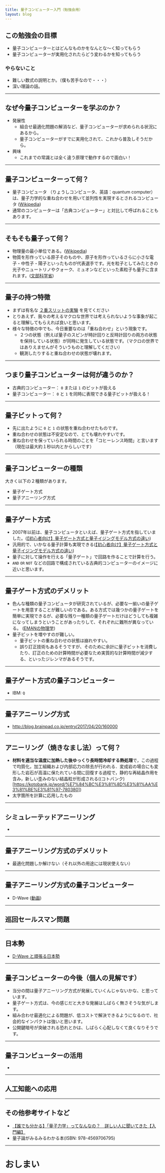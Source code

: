 ```yaml
---
title: 量子コンピューター入門（勉強会用）
layout: blog 
---
```


## この勉強会の目標

- 量子コンピューターとはどんなものかをなんとな～く知ってもらう
- 量子コンピューターが実用化されたらどう変わるかを知ってもらう

### やらないこと

- 難しい数式の説明とか。（僕も苦手なので・・・）
- 深い理論の話。

---

## なぜ今量子コンピューターを学ぶのか？

- 発展性
    - 組合せ最適化問題の解消など、量子コンピューターが求められる状況にあるから。
    - 量子コンピューターがすでに実用化されて、これから普及しそうだから。
- 興味
    - これまでの常識とは全く違う原理で動作するので面白い！

---

## 量子コンピューターって何？

- 量子コンピュータ （りょうしコンピュータ、英語：quantum computer） は、量子力学的な重ね合わせを用いて並列性を実現するとされるコンピュータ ([Wikipedia](https://ja.wikipedia.org/wiki/%E9%87%8F%E5%AD%90%E8%AB%96))
- 通常のコンピューターは「古典コンピューター」と対比して呼ばれることもあります。

---

## そもそも量子って何？

- 物理量の最小単位である。([Wikipedia](https://ja.wikipedia.org/wiki/%E9%87%8F%E5%AD%90))
- 物質を形作っている原子そのものや、原子を形作っているさらに小さな電子・中性子・陽子といったものが代表選手です。光を粒子としてみたときの光子やニュートリノやクォーク、ミュオンなどといった素粒子も量子に含まれます。([文部科学省](http://www.mext.go.jp/a_menu/shinkou/ryoushi/detail/1316005.htm))

---

## 量子の持つ特徴

- まずは有名な [２重スリットの実験](https://youtu.be/vnJre6NzlOQ) を見てください
- とりあえず、我々の考えるマクロな世界では考えられないような事象が起こると理解してもらえれば良いと思います。
- 様々な特徴の中でも、今日重要なのは「重ね合わせ」という現象です。
    - ２つの状態（例えば量子のスピンが時計回りと反時計回りの両方の状態を保持している状態）が同時に発生している状態です。（マクロの世界ではありえませんがそういうものと理解してください）
    - 観測したりすると重ね合わせの状態が壊れます。


---

## つまり量子コンピューターは何が違うのか？

- 古典的コンピューター： `0` または `1` のビットが扱える
- 量子コンピューター： `0` と `1` を同時に表現できる量子ビットが扱える！

---

## 量子ビットって何？

- 先に出たように `0` と `1` の状態を重ね合わせたものです。
- 重ね合わせの状態は不安定なので、とても壊れやすいです。
- 重ね合わせを保っていられる時間のことを「コヒーレンス時間」と言います（現在は最大約１秒以内とからしいです）

---

## 量子コンピューターの種類

大きく以下の２種類があります。

- 量子ゲート方式
- 量子アニーリング方式

---

## 量子ゲート方式

- 2007年以前は、量子コンピュータといえば、量子ゲート方式を指していました。([【初心者向け】量子ゲート方式と量子イジングモデル方式の違い](https://qiita.com/gyu-don/items/9e175b6f93f4fb6a5064#%E9%87%8F%E5%AD%90%E3%82%B2%E3%83%BC%E3%83%88%E6%96%B9%E5%BC%8F))
- 汎用的で、いかなる量子計算も実現できる([【初心者向け】量子ゲート方式と量子イジングモデル方式の違い](https://qiita.com/gyu-don/items/9e175b6f93f4fb6a5064#%E9%87%8F%E5%AD%90%E3%82%B2%E3%83%BC%E3%83%88%E6%96%B9%E5%BC%8F-1))
- 量子に対して操作を行える「量子ゲート」で回路を作ることで計算を行う。
- `AND` `OR` `NOT` などの回路で構成されている古典的コンピューターのイメージに近いと思います。

---

## 量子ゲート方式のデメリット

- 色んな種類の量子コンピュータが研究されているが、必要な一揃いの量子ゲートを用意することが難しいのである。ある方式では幾つかの量子ゲートを簡単に実現できるが、必要な残り一種類の量子ゲートだけはどうしても複雑になってしまうということがあったりして、それぞれに難所が異なっている。 ([EMANの物理学](http://eman-physics.net/quantum/computer1.html))
- 量子ビットを増やすのが難しい。
  - 量子ビットの重ね合わせの状態は崩れやすい。
  - 誤り訂正技術もあるそうですが、そのために余計に量子ビットを消費したり、訂正のための計算時間が必要なため実質的な計算時間が減少する、といったジレンマがあるそうです。

---

## 量子ゲート方式の量子コンピューター

- IBM: `Q`

---

## 量子アニーリング方式

- http://blog.brainpad.co.jp/entry/2017/04/20/160000

---

## アニーリング（焼きなまし法）って何？

- **材料を適当な温度に加熱した後ゆっくり長時間冷却する熱処理**で，この過程で均質化，加工組織および内部応力の除去が行われる．変成岩の場合にも変形した岩石が高温に保たれている間に回復する過程で，静的な再結晶作用を含み，新しい歪みのない結晶粒が形成される((コトバンク)[https://kotobank.jp/word/%E7%84%BC%E3%81%8D%E3%81%AA%E3%81%BE%E3%81%97-780380])
- 太字箇所を計算に応用したもの

---

## シミュレーテッドアニーリング

- 

---


## 量子アニーリング方式のデメリット

- 最適化問題しか解けない（それ以外の用途には現状使えない）

---

## 量子アニーリング方式の量子コンピューター

- D-Wave ([動画](https://youtu.be/zDotDiK2UuY?list=PLPvKnT7dgEssQ5YUkyPaAEt2E6GCgvw9d))

---

## 巡回セールスマン問題

---

## 日本勢

- [D-Wave と頑張る日本勢](http://blog.brainpad.co.jp/entry/2017/04/20/160000)

---

## 量子コンピューターの今後（個人の見解です）

- 当分の間は量子アニーリング方式が発展していくんじゃないかな、と思っています。
- 量子ゲート方式は、今の感じだと大きな発展はしばらく無さそうな気がします。
- 組み合わせ最適化による問題が、低コストで解決できるようになるので、社会的なインパクトは強いと思います。
- 公開鍵暗号が突破される恐れとかは、しばらく心配しなくて良くなりそうです。

---

## 量子コンピューターの活用

- 

---

## 人工知能への応用

---

## その他参考サイトなど

- [【誰でも分かる】「量子力学」ってなんなの？　詳しい人に聞いてきた【入門編】](https://persol-tech-s.co.jp/i-engineer/interesting/ryoshirikigaku)
- 量子論がみるみるわかる本(ISBN: 978-4569706795)

---

# おしまい